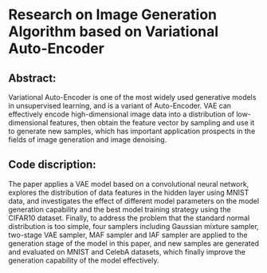 # Research on Image Generation Algorithm based on Variational Auto-Encoder

## Abstract:
Variational Auto-Encoder is one of the most widely used generative models in unsupervised
learning, and is a variant of Auto-Encoder. VAE can effectively encode high-dimensional image data
into a distribution of low-dimensional features, then obtain the feature vector by sampling and use it
to generate new samples, which has important application prospects in the fields of image generation
and image denoising.

## Code discription:
The paper applies a VAE model based on a convolutional neural network, explores the distribution of data features in the hidden layer using MNIST data, and investigates the effect of different model parameters on the model generation
capability and the best model training strategy using the CIFAR10 dataset. Finally, to address the
problem that the standard normal distribution is too simple, four samplers including Gaussian mixture
sampler, two-stage VAE sampler, MAF sampler and IAF sampler are applied to the generation stage
of the model in this paper, and new samples are generated and evaluated on MNIST and CelebA
datasets, which finally improve the generation capability of the model effectively.
